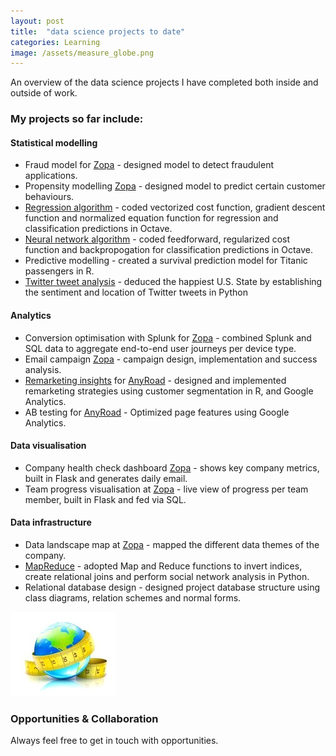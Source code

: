 ```yaml
---
layout: post
title:  "data science projects to date"
categories: Learning
image: /assets/measure_globe.png
---
```


An overview of the data science projects I have completed both inside and outside of work.
<!--more-->

### My projects so far include:

#### Statistical modelling
* Fraud model for [Zopa](http://www.zopa.com/) - designed model to detect fraudulent applications.
* Propensity modelling [Zopa](http://www.zopa.com/) - designed model to predict certain customer behaviours.
* [Regression algorithm](https://github.com/sarahleejane/Linear-Regression-in-Octave) - coded vectorized cost function, gradient descent function and normalized equation function for regression and classification predictions in Octave.
* [Neural network algorithm](https://github.com/sarahleejane/Neural-Networks-in-Octave) - coded feedforward, regularized cost function and backpropogation for classification predictions in Octave.
* Predictive modelling - created a survival prediction model for Titanic passengers in R.
* [Twitter tweet analysis](https://github.com/sarahleejane/Tweet-Sentiment) - deduced the happiest U.S. State by establishing the sentiment and location of Twitter tweets in Python

#### Analytics
* Conversion optimisation with Splunk for [Zopa](http://www.zopa.com/) - combined Splunk and SQL data to aggregate end-to-end user journeys per device type.
* Email campaign [Zopa](http://www.zopa.com/) - campaign design, implementation and success analysis.
* [Remarketing insights](https://github.com/sarahleejane/AnyRoad-Projects) for [AnyRoad](https://www.anyroad.com/) - designed and implemented remarketing strategies using customer segmentation in R, and Google Analytics.
* AB testing for [AnyRoad](https://www.anyroad.com/) - Optimized page features using Google Analytics.

#### Data visualisation
* Company health check dashboard [Zopa](http://www.zopa.com/) - shows key company metrics, built in Flask and generates daily email.
* Team progress visualisation at [Zopa](http://www.zopa.com/) - live view of progress per team member, built in Flask and fed via SQL.

#### Data infrastructure
* Data landscape map at [Zopa](http://www.zopa.com/) - mapped the different data themes of the company.
* [MapReduce](https://github.com/sarahleejane/MapReduce-Basics) - adopted Map and Reduce functions to invert indices, create relational joins and perform social network analysis in Python.
* Relational database design - designed project database structure using class diagrams, relation schemes and normal forms.

![Big data holds the answers](/assets/measure_globe.png)


### Opportunities & Collaboration
Always feel free to get in touch with opportunities.
